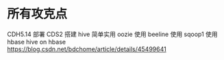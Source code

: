 # 所有攻克点

CDH5.14 部署 
CDS2  搭建
hive 简单实用
oozie 使用
beeline 使用
sqoop1 使用
hbase
hive on hbase https://blog.csdn.net/bdchome/article/details/45499641

